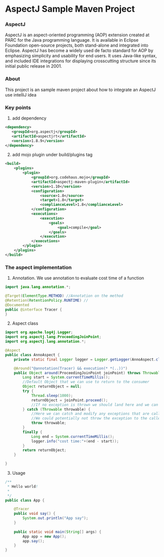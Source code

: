 # AspectJ Sample Maven Project
### AspectJ
AspectJ is an aspect-oriented programming (AOP) extension created at PARC for the Java programming language. It is available in Eclipse Foundation open-source projects, both stand-alone and integrated into Eclipse. AspectJ has become a widely used de facto standard for AOP by emphasizing simplicity and usability for end users. It uses Java-like syntax, and included IDE integrations for displaying crosscutting structure since its initial public release in 2001.

### About
This project is an sample maven project about how to integrate an AspectJ use intelliJ idea

### Key points
1. add dependency
```xml
<dependency>
   <groupId>org.aspectj</groupId>
   <artifactId>aspectjrt</artifactId>
   <version>1.8.9</version>
</dependency>
```

2. add mojo plugin under build/plugins tag
```xml
<build>
    <plugins>
        <plugin>
            <groupId>org.codehaus.mojo</groupId>
            <artifactId>aspectj-maven-plugin</artifactId>
            <version>1.10</version>
            <configuration>
                <source>1.8</source>
                <target>1.8</target>
                <complianceLevel>1.8</complianceLevel>
            </configuration>
            <executions>
                <execution>
                    <goals>
                        <goal>compile</goal>
                    </goals>
                </execution>
            </executions>
        </plugin>
    </plugins>
</build>
```
### The aspect implementation
1. Annotation. We use annotation to evaluate cost time of a function
```java
import java.lang.annotation.*;

@Target(ElementType.METHOD) //Annotation on the method 
@Retention(RetentionPolicy.RUNTIME) //
@Documented
public @interface Tracer {
}
```
2. Aspect class
```java
import org.apache.log4j.Logger;
import org.aspectj.lang.ProceedingJoinPoint;
import org.aspectj.lang.annotation.*;

@Aspect
public class AnnoAspect {
    private static final Logger logger = Logger.getLogger(AnnoAspect.class);

    @Around("@annotation(Tracer) && execution(* *(..))")
    public Object around(ProceedingJoinPoint joinPoint) throws Throwable{
        Long start = System.currentTimeMillis();
        //Default Object that we can use to return to the consumer
        Object returnObject = null;
        try {
            Thread.sleep(1000);
            returnObject = joinPoint.proceed();
            //If no exception is thrown we should land here and we can modify the returnObject, if we want to.
        } catch (Throwable throwable) {
            //Here we can catch and modify any exceptions that are called
            //We could potentially not throw the exception to the caller and instead return "null" or a default object.
            throw throwable;
        }
        finally {
            Long end = System.currentTimeMillis();
            logger.info("cost time:"+(end - start));
        }
        return returnObject;
    }

}
```

3. Usage
```java
/**
 * Hello world!
 *
 */
public class App {

    @Tracer
    public void say() {
        System.out.println("App say");
    }
    
    public static void main(String[] args) {
        App app = new App();
        app.say();
    }
}
```
